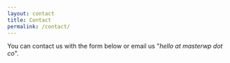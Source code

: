 ```yaml
---
layout: contact
title: Contact
permalink: /contact/
---
```

You can contact us with the form below or email us "_hello at masterwp dot co_".